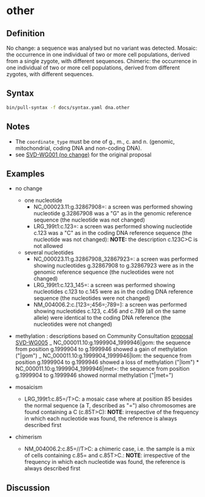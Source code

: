 # other

## Definition

No change: a sequence was analysed but no variant was detected. Mosaic: the occurrence in one individual of two or more cell populations, derived from a single zygote, with different sequences. Chimeric: the occurrence in one individual of two or more cell populations, derived from different zygotes, with different sequences.

## Syntax

```sh exec="true"
bin/pull-syntax -f docs/syntax.yaml dna.other
```

## Notes

- The `coordinate_type` must be one of g., m., c. and n. (genomic, mitochondrial, coding DNA and non-coding DNA).
- see [SVD-WG001 (no change)](../../consultation/SVD-WG001.md) for the original proposal

## Examples

- no change

  - one nucleotide
    - NC_000023.11:g.32867908=: a screen was performed showing nucleotide g.32867908 was a "G" as in the genomic reference sequence (the nucleotide was not changed)
    - LRG_199t1:c.123=: a screen was performed showing nucleotide c.123 was a "C" as in the coding DNA reference sequence (the nucleotide was not changed): **NOTE:** the description c.123C>C is not allowed
  - several nucleotides
    - NC_000023.11:g.32867908_32867923=: a screen was performed showing nucleotides g.32867908 to g.32867923 were as in the genomic reference sequence (the nucleotides were not changed)
    - LRG_199t1:c.123_145=: a screen was performed showing nucleotides c.123 to c.145 were as in the coding DNA reference sequence (the nucleotides were not changed)
    - NM_004006.2:c.[123=;456=;789=]: a screen was performed showing nucleotides c.123, c.456 and c.789 (all on the same allele) were identical to the coding DNA reference (the nucleotides were not changed)

- methylation : descriptions based on Community Consultation [proposal SVD-WG005](../../consultation/SVD-WG005.md) _ NC_000011.10:g.1999904_1999946\|gom: the sequence from position g.1999904 to g.1999946 showed a gain of methylation ("\|gom") _ NC_000011.10:g.1999904_1999946\|lom: the sequence from position g.1999904 to g.1999946 showed a loss of methylation ("\|lom") \* NC_000011.10:g.1999904_1999946\|met=: the sequence from position g.1999904 to g.1999946 showed normal methylation ("\|met=")

- mosaicism
  - LRG_199t1:c.85=/T>C: a mosaic case where at position 85 besides the normal sequence (a T, described as "=") also chromosomes are found containing a C (c.85T>C): **NOTE**: irrespective of the frequency in which each nucleotide was found, the reference is always described first
- chimerism
  - NM_004006.2:c.85=//T>C: a chimeric case, i.e. the sample is a mix of cells containing c.85= and c.85T>C.: **NOTE**: irrespective of the frequency in which each nucleotide was found, the reference is always described first

## Discussion
